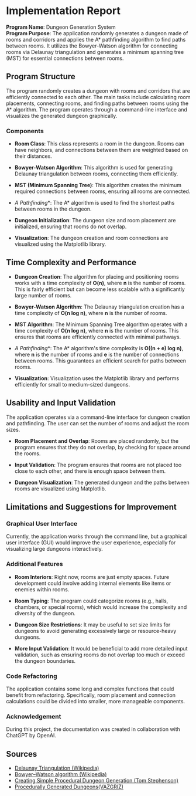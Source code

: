 # **Implementation Report**

**Program Name**: Dungeon Generation System  
**Program Purpose**: The application randomly generates a dungeon made of rooms and corridors and applies the A* pathfinding algorithm to find paths between rooms. It utilizes the Bowyer-Watson algorithm for connecting rooms via Delaunay triangulation and generates a minimum spanning tree (MST) for essential connections between rooms.

## **Program Structure**

The program randomly creates a dungeon with rooms and corridors that are efficiently connected to each other. The main tasks include calculating room placements, connecting rooms, and finding paths between rooms using the A* algorithm. The program operates through a command-line interface and visualizes the generated dungeon graphically.

### **Components**

- **Room Class**: This class represents a room in the dungeon. Rooms can have neighbors, and connections between them are weighted based on their distances.
  
- **Bowyer-Watson Algorithm**: This algorithm is used for generating Delaunay triangulation between rooms, connecting them efficiently.
  
- **MST (Minimum Spanning Tree)**: This algorithm creates the minimum required connections between rooms, ensuring all rooms are connected.

- **A* Pathfinding**: The A* algorithm is used to find the shortest paths between rooms in the dungeon.

- **Dungeon Initialization**: The dungeon size and room placement are initialized, ensuring that rooms do not overlap.

- **Visualization**: The dungeon creation and room connections are visualized using the Matplotlib library.

## **Time Complexity and Performance**

- **Dungeon Creation**: The algorithm for placing and positioning rooms works with a time complexity of **O(n)**, where **n** is the number of rooms. This is fairly efficient but can become less scalable with a significantly large number of rooms.

- **Bowyer-Watson Algorithm**: The Delaunay triangulation creation has a time complexity of **O(n log n)**, where **n** is the number of rooms.

- **MST Algorithm**: The Minimum Spanning Tree algorithm operates with a time complexity of **O(n log n)**, where **n** is the number of rooms. This ensures that rooms are efficiently connected with minimal pathways.

- **A* Pathfinding**: The A* algorithm's time complexity is **O((n + e) log n)**, where **n** is the number of rooms and **e** is the number of connections between rooms. This guarantees an efficient search for paths between rooms.

- **Visualization**: Visualization uses the Matplotlib library and performs efficiently for small to medium-sized dungeons.

## **Usability and Input Validation**

The application operates via a command-line interface for dungeon creation and pathfinding. The user can set the number of rooms and adjust the room sizes.

- **Room Placement and Overlap**: Rooms are placed randomly, but the program ensures that they do not overlap, by checking for space around the rooms.

- **Input Validation**: The program ensures that rooms are not placed too close to each other, and there is enough space between them.

- **Dungeon Visualization**: The generated dungeon and the paths between rooms are visualized using Matplotlib.

## **Limitations and Suggestions for Improvement**

### **Graphical User Interface**
Currently, the application works through the command line, but a graphical user interface (GUI) would improve the user experience, especially for visualizing large dungeons interactively.

### **Additional Features**
- **Room Interiors**: Right now, rooms are just empty spaces. Future development could involve adding internal elements like items or enemies within rooms.
  
- **Room Typing**: The program could categorize rooms (e.g., halls, chambers, or special rooms), which would increase the complexity and diversity of the dungeon.

- **Dungeon Size Restrictions**: It may be useful to set size limits for dungeons to avoid generating excessively large or resource-heavy dungeons.

- **More Input Validation**: It would be beneficial to add more detailed input validation, such as ensuring rooms do not overlap too much or exceed the dungeon boundaries.

### **Code Refactoring**
The application contains some long and complex functions that could benefit from refactoring. Specifically, room placement and connection calculations could be divided into smaller, more manageable components.

### **Acknowledgement**
During this project, the documentation was created in collaboration with ChatGPT by OpenAI.
## **Sources**

- [Delaunay Triangulation (Wikipedia)](https://en.wikipedia.org/wiki/Delaunay_triangulation)
- [Bowyer–Watson algorithm (Wikipedia)](https://en.wikipedia.org/wiki/Bowyer%E2%80%93Watson_algorithm)
- [Creating Simple Procedural Dungeon Generation (Tom Stephenson)](https://www.tomstephensondeveloper.co.uk/post/creating-simple-procedural-dungeon-generation)
- [Procedurally Generated Dungeons(VAZGRIZ)](https://vazgriz.com/119/procedurally-generated-dungeons/)
